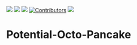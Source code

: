<!-- Badges -->

![][android-badge]
![][kotlin-badge]
![][last-commit-badge]
[![Contributors][contributors-shield]][contributors-url]
[![][last-commit-badge]][commits-url]

# Potential-Octo-Pancake

<!-- References -->
<!-- Shields -->

[contributors-shield]: https://img.shields.io/github/contributors/PawanRoy1997/potential-octo-pancake?style=flat&logoColor=white
[android-badge]: https://img.shields.io/badge/Platform-Android-informational?style=flat&logo=android&logoColor=white
[kotlin-badge]: https://img.shields.io/badge/Code-Kotlin-informational?style=flat&logo=kotlin&logoColor=white
[last-commit-badge]: https://img.shields.io/github/commit-activity/m/pawanroy1997/potential-octo-pancake&style=flat&logoColor=white
[last-commit-badge]: https://img.shields.io/github/last-commit/pawanroy1997/potential-octo-pancake

<!-- Urls -->

[contributors-url]: https://github.com/PawanRoy1997/potential-octo-pancake/graphs/contributors
[commits-url]: https://github.com/PawanRoy1997/potential-octo-pancake/commits/main
